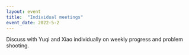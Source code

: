 ```yaml
---
layout: event
title:  "Individual meetings"
event_date: 2022-5-2
---
```


Discuss with Yuqi and Xiao individually on weekly progress and problem shooting.